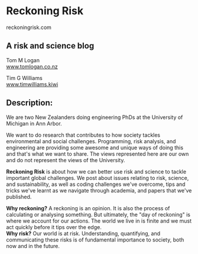 # Reckoning Risk
reckoningrisk.com
## A risk and science blog
Tom M Logan  
www.tomlogan.co.nz

Tim G Williams   
www.timwilliams.kiwi

## Description:
We are two New Zealanders doing engineering PhDs at the University of Michigan in Ann Arbor.

We want to do research that contributes to how society tackles environmental and social challenges. Programming, risk analysis, and engineering are providing some awesome and unique ways of doing this and that's what we want to share. The views represented here are our own and do not represent the views of the University.

**Reckoning Risk** is about how we can better use risk and science to tackle important global challenges. We post about issues relating to risk, science, and sustainability, as well as coding challenges we've overcome, tips and tricks we've learnt as we navigate through academia, and papers that we've published.

**Why reckoning?** A reckoning is an opinion. It is also the process of calculating or analysing something. But ultimately, the "day of reckoning" is where we account for our actions. The world we live in is finite and we must act quickly before it tips over the edge.  
**Why risk?** Our world is at risk. Understanding, quantifying, and communicating these risks is of fundamental importance to society, both now and in the future.
